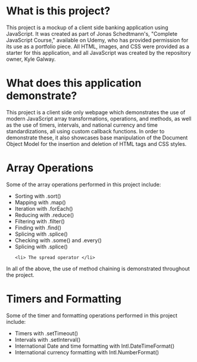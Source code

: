 # What is this project? 

This project is a mockup of a client side banking application using 
JavaScript. It  was created as part of Jonas Schedtmann's, "Complete JavaScript 
Course," available on Udemy, who has provided permission for its use as a 
portfolio piece. All HTML, images, and CSS were provided as a starter
for this application, and all JavaScript was created by the repository owner, 
Kyle Galway. 

# What does this application demonstrate? 

This project is a client side only webpage which demonstrates the use of 
modern JavaScript array transformations, operations, and methods, as well as the
use of timers, intervals, and national currency and time standardizations, all 
using custom callback functions. In order to demonstrate these, it also
showcases base manipulation of the Document Object Model for the insertion and 
deletion of HTML tags and CSS styles. 

# Array Operations 

Some of the array operations performed in this project include: 

<ul>
    <li> Sorting with .sort() </li>
    <li> Mapping with .map() </li>
    <li> Iteration with .forEach() </li>
    <li> Reducing with .reduce() </li>
    <li> Filtering with .filter() </li>
    <li> Finding with .find() </li>
    <li> Splicing with .splice() </li>
    <li> Checking with .some() and .every() </li>
    <li> Splicing with .splice() </li>

    <li> The spread operator </li>
</ul>

In all of the above, the use of method chaining is demonstrated throughout the 
project.

# Timers and Formatting 

Some of the timer and formatting operations performed in this project include: 

<ul>
    <li> Timers with .setTimeout() </li>
    <li> Intervals with .setInterval() </li>
    <li> International Date and time formatting with Intl.DateTimeFormat() </li>
    <li> International currency formatting with Intl.NumberFormat() </li>
</ul>

